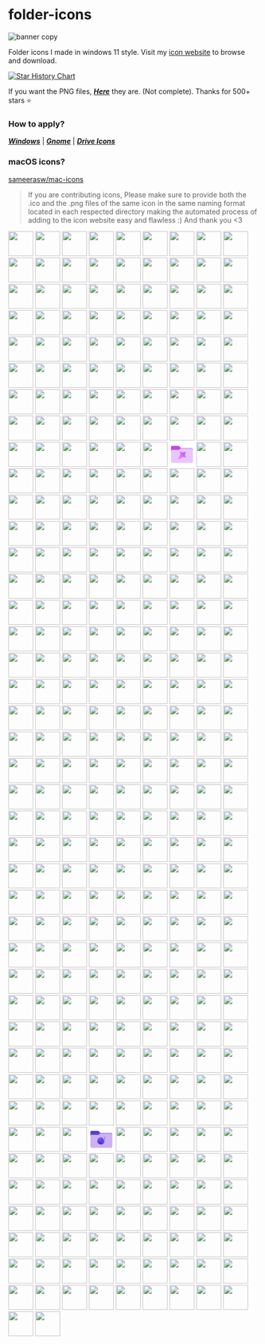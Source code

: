# folder-icons
![banner copy](https://github.com/sameerasw/folder-icons/assets/68902530/9b18a31b-c14f-4d68-8bc4-dbe9f70f7a4d)

Folder icons I made in windows 11 style. Visit my [icon website](https://www.sameerasw.com/icons/categories) to browse and download.

<a href="https://star-history.com/#sameerasw/folder-icons&Date">
 <picture>
   <source media="(prefers-color-scheme: dark)" srcset="https://api.star-history.com/svg?repos=sameerasw/folder-icons&type=Date&theme=dark" />
   <source media="(prefers-color-scheme: light)" srcset="https://api.star-history.com/svg?repos=sameerasw/folder-icons&type=Date" />
   <img alt="Star History Chart" src="https://api.star-history.com/svg?repos=sameerasw/folder-icons&type=Date" />
 </picture>
</a>

If you want the PNG files, [***Here***](https://github.com/sameerasw/folder-icons/tree/main/PNGs) they are. (Not complete). Thanks for 500+ stars ⭐

### How to apply?           
[***Windows***](https://t.me/tidwib/81) | 
[***Gnome***](https://t.me/tidwib/84) | 
[***Drive Icons***](https://t.me/tidwib/344)

### macOS icons?
[sameerasw/mac-icons](https://github.com/sameerasw/mac-icons)

> If you are contributing icons, Please make sure to provide both the .ico and the .png files of the same icon in the same naming format located in each respected directory making the automated process of adding to the icon website easy and flawless :)
And thank you <3

<!-- ICONS_GRID_START -->
<img src="/PNGs/garuda-linux.png" width="50" height="50"> <img src="/PNGs/google-pixel3a.png" width="50" height="50"> <img src="/PNGs/blockbench.png" width="50" height="50"> <img src="/PNGs/ryujinx-emu.png" width="50" height="50"> <img src="/PNGs/earthbound.png" width="50" height="50"> <img src="/PNGs/google-2025.png" width="50" height="50"> <img src="/PNGs/ryzen.png" width="50" height="50"> <img src="/PNGs/surface.png" width="50" height="50"> <img src="/PNGs/youtube.png" width="50" height="50"> <img src="/PNGs/ps3.png" width="50" height="50">
<img src="/PNGs/google-pixel8pro.png" width="50" height="50"> <img src="/PNGs/logitech.png" width="50" height="50"> <img src="/PNGs/nintendo.png" width="50" height="50"> <img src="/PNGs/android-12.png" width="50" height="50"> <img src="/PNGs/ea.png" width="50" height="50"> <img src="/PNGs/ps2.png" width="50" height="50"> <img src="/PNGs/code.png" width="50" height="50"> <img src="/PNGs/html.png" width="50" height="50"> <img src="/PNGs/windows-alt02.png" width="50" height="50"> <img src="/PNGs/json.png" width="50" height="50">
<img src="/PNGs/samsung-galaxy-m02.png" width="50" height="50"> <img src="/PNGs/rainbow-six.png" width="50" height="50"> <img src="/PNGs/retroarch.png" width="50" height="50"> <img src="/PNGs/open-suse.png" width="50" height="50"> <img src="/PNGs/gopher.png" width="50" height="50"> <img src="/PNGs/smite.png" width="50" height="50"> <img src="/PNGs/forza-horizon.png" width="50" height="50"> <img src="/PNGs/wallpapers.png" width="50" height="50"> <img src="/PNGs/infinix-gt20-pro.png" width="50" height="50"> <img src="/PNGs/mi.png" width="50" height="50">
<img src="/PNGs/safari.png" width="50" height="50"> <img src="/PNGs/Kaspersky.png" width="50" height="50"> <img src="/PNGs/playstation.png" width="50" height="50"> <img src="/PNGs/dolphin-emu.png" width="50" height="50"> <img src="/PNGs/adobe-express.png" width="50" height="50"> <img src="/PNGs/folder-icons.png" width="50" height="50"> <img src="/PNGs/android-11.png" width="50" height="50"> <img src="/PNGs/civitai.png" width="50" height="50"> <img src="/PNGs/viz.png" width="50" height="50"> <img src="/PNGs/google-pixel4a5g.png" width="50" height="50">
<img src="/PNGs/tv-shows.png" width="50" height="50"> <img src="/PNGs/sony.png" width="50" height="50"> <img src="/PNGs/opera.png" width="50" height="50"> <img src="/PNGs/mGBA-emu.png" width="50" height="50"> <img src="/PNGs/s23u.png" width="50" height="50"> <img src="/PNGs/fedora.png" width="50" height="50"> <img src="/PNGs/halo.png" width="50" height="50"> <img src="/PNGs/graphics.png" width="50" height="50"> <img src="/PNGs/adobe-animate.png" width="50" height="50"> <img src="/PNGs/brave.png" width="50" height="50">
<img src="/PNGs/copyq.png" width="50" height="50"> <img src="/PNGs/personal.png" width="50" height="50"> <img src="/PNGs/epic-games.png" width="50" height="50"> <img src="/PNGs/razer.png" width="50" height="50"> <img src="/PNGs/MelonDS-emu.png" width="50" height="50"> <img src="/PNGs/adobe-creative-cloud.png" width="50" height="50"> <img src="/PNGs/PLM.png" width="50" height="50"> <img src="/PNGs/root.png" width="50" height="50"> <img src="/PNGs/font.png" width="50" height="50"> <img src="/PNGs/heart-pulse.png" width="50" height="50">
<img src="/PNGs/Readyfor-Motorola.png" width="50" height="50"> <img src="/PNGs/gitlab.png" width="50" height="50"> <img src="/PNGs/google-pixel2xl.png" width="50" height="50"> <img src="/PNGs/disabled.png" width="50" height="50"> <img src="/PNGs/flamegapps.png" width="50" height="50"> <img src="/PNGs/clone-hero-emu.png" width="50" height="50"> <img src="/PNGs/windows-11.png" width="50" height="50"> <img src="/PNGs/telegram.png" width="50" height="50"> <img src="/PNGs/bit.png" width="50" height="50"> <img src="/PNGs/google-b.png" width="50" height="50">
<img src="/PNGs/pixel-experience.png" width="50" height="50"> <img src="/PNGs/drepfest.png" width="50" height="50"> <img src="/PNGs/gnome-web.png" width="50" height="50"> <img src="/PNGs/warzone.png" width="50" height="50"> <img src="/PNGs/google-pixel7.png" width="50" height="50"> <img src="/PNGs/web.png" width="50" height="50"> <img src="/PNGs/poco-f1.png" width="50" height="50"> <img src="/PNGs/steam.png" width="50" height="50"> <img src="/PNGs/moonrepo-proto.png" width="50" height="50"> <img src="/PNGs/gtav.png" width="50" height="50">
<img src="/PNGs/documents.png" width="50" height="50"> <img src="/PNGs/popmods.png" width="50" height="50"> <img src="/PNGs/asus.png" width="50" height="50"> <img src="/PNGs/sega-genesis.png" width="50" height="50"> <img src="/PNGs/linux-mint.png" width="50" height="50"> <img src="/PNGs/downloads.png" width="50" height="50"> <img src="/PNGs/csgo.png" width="50" height="50"> <img src="/PNGs/google-pixel6a.png" width="50" height="50"> <img src="/PNGs/legion.png" width="50" height="50"> <img src="/PNGs/gentoo.png" width="50" height="50">
<img src="/PNGs/cities-skylines.png" width="50" height="50"> <img src="/PNGs/lenovo.png" width="50" height="50"> <img src="/PNGs/ahk.png" width="50" height="50"> <img src="/PNGs/vscode.png" width="50" height="50"> <img src="/PNGs/corsair.png" width="50" height="50"> <img src="/PNGs/user.png" width="50" height="50"> <img src="/PNGs/Europa-Universalis-4.png" width="50" height="50"> <img src="/PNGs/arch.png" width="50" height="50"> <img src="/PNGs/ropbox.png" width="50" height="50"> <img src="/PNGs/nzxt.png" width="50" height="50">
<img src="/PNGs/google-pixel1.png" width="50" height="50"> <img src="/PNGs/cobalt.tools.png" width="50" height="50"> <img src="/PNGs/google-drive.png" width="50" height="50"> <img src="/PNGs/rocket-league.png" width="50" height="50"> <img src="/PNGs/zelda.png" width="50" height="50"> <img src="/PNGs/aorus.png" width="50" height="50"> <img src="/PNGs/Qbittorent.png" width="50" height="50"> <img src="/PNGs/Revo-uninstaller.png" width="50" height="50"> <img src="/PNGs/8).png" width="50" height="50"> <img src="/PNGs/hearts-of-iron-4.png" width="50" height="50">
<img src="/PNGs/naruto-japanese-cuisine.png" width="50" height="50"> <img src="/PNGs/dragon-ball.png" width="50" height="50"> <img src="/PNGs/oneplus-6.png" width="50" height="50"> <img src="/PNGs/bluetooth.png" width="50" height="50"> <img src="/PNGs/crdroid.png" width="50" height="50"> <img src="/PNGs/voltageos.png" width="50" height="50"> <img src="/PNGs/windows-8.1.png" width="50" height="50"> <img src="/PNGs/davinci.png" width="50" height="50"> <img src="/PNGs/windows-alt01.png" width="50" height="50"> <img src="/PNGs/kirby.png" width="50" height="50">
<img src="/PNGs/powerpoint.png" width="50" height="50"> <img src="/PNGs/ubuntu-studio.png" width="50" height="50"> <img src="/PNGs/numpad-macros.png" width="50" height="50"> <img src="/PNGs/crunchyroll.png" width="50" height="50"> <img src="/PNGs/movies.png" width="50" height="50"> <img src="/PNGs/reddit.png" width="50" height="50"> <img src="/PNGs/vue.png" width="50" height="50"> <img src="/PNGs/word.png" width="50" height="50"> <img src="/PNGs/PPSSPP-gold-emu.png" width="50" height="50"> <img src="/PNGs/css.png" width="50" height="50">
<img src="/PNGs/rhel.png" width="50" height="50"> <img src="/PNGs/nameless.png" width="50" height="50"> <img src="/PNGs/dota-2.png" width="50" height="50"> <img src="/PNGs/gimp.png" width="50" height="50"> <img src="/PNGs/dell.png" width="50" height="50"> <img src="/PNGs/intel.png" width="50" height="50"> <img src="/PNGs/google-pixel8.png" width="50" height="50"> <img src="/PNGs/vhd.png" width="50" height="50"> <img src="/PNGs/statix.png" width="50" height="50"> <img src="/PNGs/wii.png" width="50" height="50">
<img src="/PNGs/music.png" width="50" height="50"> <img src="/PNGs/windows-1.png" width="50" height="50"> <img src="/PNGs/android-text.png" width="50" height="50"> <img src="/PNGs/spirited-away.png" width="50" height="50"> <img src="/PNGs/settings.png" width="50" height="50"> <img src="/PNGs/android-one.png" width="50" height="50"> <img src="/PNGs/user2.png" width="50" height="50"> <img src="/PNGs/sound.png" width="50" height="50"> <img src="/PNGs/fitgirl-repacks.png" width="50" height="50"> <img src="/PNGs/supirioros.png" width="50" height="50">
<img src="/PNGs/android-13.png" width="50" height="50"> <img src="/PNGs/adobe-acrobat.png" width="50" height="50"> <img src="/PNGs/mi-note-7.png" width="50" height="50"> <img src="/PNGs/samsung.png" width="50" height="50"> <img src="/PNGs/garuda-linux-dragonized.png" width="50" height="50"> <img src="/PNGs/tidwib.png" width="50" height="50"> <img src="/PNGs/RPCS3-emu.png" width="50" height="50"> <img src="/PNGs/Rosalies-Mupen-GUI-emu.png" width="50" height="50"> <img src="/PNGs/adobe-lightroom-classic.png" width="50" height="50"> <img src="/PNGs/lineageos.png" width="50" height="50">
<img src="/PNGs/infinix.png" width="50" height="50"> <img src="/PNGs/stex.png" width="50" height="50"> <img src="/PNGs/java.png" width="50" height="50"> <img src="/PNGs/gigabyte.png" width="50" height="50"> <img src="/PNGs/myanimelist.png" width="50" height="50"> <img src="/PNGs/windows-xp.png" width="50" height="50"> <img src="/PNGs/mi-note-10-pro.png" width="50" height="50"> <img src="/PNGs/audacity.png" width="50" height="50"> <img src="/PNGs/fiveM.png" width="50" height="50"> <img src="/PNGs/obs-studio.png" width="50" height="50">
<img src="/PNGs/x.png" width="50" height="50"> <img src="/PNGs/figma.png" width="50" height="50"> <img src="/PNGs/amd.png" width="50" height="50"> <img src="/PNGs/pictures.png" width="50" height="50"> <img src="/PNGs/heart.png" width="50" height="50"> <img src="/PNGs/awakenos.png" width="50" height="50"> <img src="/PNGs/canon.png" width="50" height="50"> <img src="/PNGs/deepin.png" width="50" height="50"> <img src="/PNGs/mi-note-9.png" width="50" height="50"> <img src="/PNGs/grounded.png" width="50" height="50">
<img src="/PNGs/adb.png" width="50" height="50"> <img src="/PNGs/adobe-substance3d.png" width="50" height="50"> <img src="/PNGs/PPSSPP-standard-emu.png" width="50" height="50"> <img src="/PNGs/acer.png" width="50" height="50"> <img src="/PNGs/google-pixel2.png" width="50" height="50"> <img src="/PNGs/diablo-4.png" width="50" height="50"> <img src="/PNGs/google-pixel7pro.png" width="50" height="50"> <img src="/PNGs/ms-edge.png" width="50" height="50"> <img src="/PNGs/hirez.png" width="50" height="50"> <img src="/PNGs/gopro.png" width="50" height="50">
<img src="/PNGs/zorin.png" width="50" height="50"> <img src="/PNGs/flight-simulator.png" width="50" height="50"> <img src="/PNGs/oneui.png" width="50" height="50"> <img src="/PNGs/predator.png" width="50" height="50"> <img src="/PNGs/nintendo-3ds.png" width="50" height="50"> <img src="/PNGs/paladins.png" width="50" height="50"> <img src="/PNGs/php.png" width="50" height="50"> <img src="/PNGs/dotos.png" width="50" height="50"> <img src="/PNGs/lg.png" width="50" height="50"> <img src="/PNGs/Virtualbox.png" width="50" height="50">
<img src="/PNGs/windows-95.png" width="50" height="50"> <img src="/PNGs/oxygenos.png" width="50" height="50"> <img src="/PNGs/evga.png" width="50" height="50"> <img src="/PNGs/fiverr.png" width="50" height="50"> <img src="/PNGs/stardew-valley.png" width="50" height="50"> <img src="/PNGs/modern-warfare-2.png" width="50" height="50"> <img src="/PNGs/sketchup.png" width="50" height="50"> <img src="/PNGs/work.png" width="50" height="50"> <img src="/PNGs/pokemon.png" width="50" height="50"> <img src="/PNGs/minecraft.png" width="50" height="50">
<img src="/PNGs/study.png" width="50" height="50"> <img src="/PNGs/google-pixel7a.png" width="50" height="50"> <img src="/PNGs/excel.png" width="50" height="50"> <img src="/PNGs/gog.png" width="50" height="50"> <img src="/PNGs/wii-u.png" width="50" height="50"> <img src="/PNGs/overwatch.png" width="50" height="50"> <img src="/PNGs/adobe-dreamweaver.png" width="50" height="50"> <img src="/PNGs/chromium.png" width="50" height="50"> <img src="/PNGs/manjaro.png" width="50" height="50"> <img src="/PNGs/popchat.png" width="50" height="50">
<img src="/PNGs/Redbubble.png" width="50" height="50"> <img src="/PNGs/package.png" width="50" height="50"> <img src="/PNGs/citra-emu.png" width="50" height="50"> <img src="/PNGs/sql.png" width="50" height="50"> <img src="/PNGs/backup.png" width="50" height="50"> <img src="/PNGs/dreamcast.png" width="50" height="50"> <img src="/PNGs/github-alt.png" width="50" height="50"> <img src="/PNGs/windows-vista.png" width="50" height="50"> <img src="/PNGs/microsoft-365-new.png" width="50" height="50"> <img src="/PNGs/onedrive.png" width="50" height="50">
<img src="/PNGs/Vita3K-emu.png" width="50" height="50"> <img src="/PNGs/javascript-js.png" width="50" height="50"> <img src="/PNGs/vim.png" width="50" height="50"> <img src="/PNGs/snes.png" width="50" height="50"> <img src="/PNGs/microg.png" width="50" height="50"> <img src="/PNGs/linux.png" width="50" height="50"> <img src="/PNGs/cyberpunk.png" width="50" height="50"> <img src="/PNGs/chrome.png" width="50" height="50"> <img src="/PNGs/shonen-jump.png" width="50" height="50"> <img src="/PNGs/ps1.png" width="50" height="50">
<img src="/PNGs/cherishos.png" width="50" height="50"> <img src="/PNGs/google-w.png" width="50" height="50"> <img src="/PNGs/google-pixel6pro.png" width="50" height="50"> <img src="/PNGs/firefox.png" width="50" height="50"> <img src="/PNGs/fortnite.png" width="50" height="50"> <img src="/PNGs/omen.png" width="50" height="50"> <img src="/PNGs/sparkos.png" width="50" height="50"> <img src="/PNGs/auto-cad.png" width="50" height="50"> <img src="/PNGs/gapps.png" width="50" height="50"> <img src="/PNGs/discord.png" width="50" height="50">
<img src="/PNGs/Xbox-one.png" width="50" height="50"> <img src="/PNGs/f1.png" width="50" height="50"> <img src="/PNGs/Windows-updated-blocker.png" width="50" height="50"> <img src="/PNGs/ps5.png" width="50" height="50"> <img src="/PNGs/adobe.png" width="50" height="50"> <img src="/PNGs/more.png" width="50" height="50"> <img src="/PNGs/terminal.png" width="50" height="50"> <img src="/PNGs/pubg.png" width="50" height="50"> <img src="/PNGs/rog.png" width="50" height="50"> <img src="/PNGs/rdr-2.png" width="50" height="50">
<img src="/PNGs/yuzu-emu.png" width="50" height="50"> <img src="/PNGs/kde-connect.png" width="50" height="50"> <img src="/PNGs/adobe-after-effects.png" width="50" height="50"> <img src="/PNGs/hp.png" width="50" height="50"> <img src="/PNGs/opera-gx.png" width="50" height="50"> <img src="/PNGs/android-14.png" width="50" height="50"> <img src="/PNGs/google-photos.png" width="50" height="50"> <img src="/PNGs/windows-3.1.png" width="50" height="50"> <img src="/PNGs/markdown.png" width="50" height="50"> <img src="/PNGs/desktop-computer.png" width="50" height="50">
<img src="/PNGs/Dism++.png" width="50" height="50"> <img src="/PNGs/opengapps.png" width="50" height="50"> <img src="/PNGs/audio.png" width="50" height="50"> <img src="/PNGs/centos.png" width="50" height="50"> <img src="/PNGs/evolutionx.png" width="50" height="50"> <img src="/PNGs/android.png" width="50" height="50"> <img src="/PNGs/os.png" width="50" height="50"> <img src="/PNGs/adobe-lightroom.png" width="50" height="50"> <img src="/PNGs/apple.png" width="50" height="50"> <img src="/PNGs/risingos.png" width="50" height="50">
<img src="/PNGs/lawnchair-alt.png" width="50" height="50"> <img src="/PNGs/havoc.png" width="50" height="50"> <img src="/PNGs/tools.png" width="50" height="50"> <img src="/PNGs/autorun.png" width="50" height="50"> <img src="/PNGs/escapist-2.png" width="50" height="50"> <img src="/PNGs/videos.png" width="50" height="50"> <img src="/PNGs/syberiaos.png" width="50" height="50"> <img src="/PNGs/ubuntu.png" width="50" height="50"> <img src="/PNGs/games-alt.png" width="50" height="50"> <img src="/PNGs/Hwinfo.png" width="50" height="50">
<img src="/PNGs/valorant.png" width="50" height="50"> <img src="/PNGs/league-of-legends.png" width="50" height="50"> <img src="/PNGs/roblox.png" width="50" height="50"> <img src="/PNGs/lumion.png" width="50" height="50"> <img src="/PNGs/smite2.png" width="50" height="50"> <img src="/PNGs/smite2-alt.png" width="50" height="50"> <img src="/PNGs/nvidia.png" width="50" height="50"> <img src="/PNGs/alienware.png" width="50" height="50"> <img src="/PNGs/sony-alpha.png" width="50" height="50"> <img src="/PNGs/poco-x3.png" width="50" height="50">
<img src="/PNGs/popwalls.png" width="50" height="50"> <img src="/PNGs/thinkpad.png" width="50" height="50"> <img src="/PNGs/spotify.png" width="50" height="50"> <img src="/PNGs/ancientos.png" width="50" height="50"> <img src="/PNGs/nikgapps.png" width="50" height="50"> <img src="/PNGs/adobe-premiere-pro.png" width="50" height="50"> <img src="/PNGs/twitter.png" width="50" height="50"> <img src="/PNGs/apex-legends.png" width="50" height="50"> <img src="/PNGs/twrp.png" width="50" height="50"> <img src="/PNGs/moonrepo-moon.png" width="50" height="50">
<img src="/PNGs/mi-a2-lite.png" width="50" height="50"> <img src="/PNGs/radeon.png" width="50" height="50"> <img src="/PNGs/courseforge.png" width="50" height="50"> <img src="/PNGs/destiny-2.png" width="50" height="50"> <img src="/PNGs/google-pixel-fold.png" width="50" height="50"> <img src="/PNGs/mario.png" width="50" height="50"> <img src="/PNGs/ps4.png" width="50" height="50"> <img src="/PNGs/adobe-illustrator.png" width="50" height="50"> <img src="/PNGs/google-pixel5.png" width="50" height="50"> <img src="/PNGs/kubuntu.png" width="50" height="50">
<img src="/PNGs/Vagrant.png" width="50" height="50"> <img src="/PNGs/nikon.png" width="50" height="50"> <img src="/PNGs/python.png" width="50" height="50"> <img src="/PNGs/nintendo-switch.png" width="50" height="50"> <img src="/PNGs/pixelbuilds.png" width="50" height="50"> <img src="/PNGs/resident-evil.png" width="50" height="50"> <img src="/PNGs/windows-10.png" width="50" height="50"> <img src="/PNGs/google.png" width="50" height="50"> <img src="/PNGs/rainmeter.png" width="50" height="50"> <img src="/PNGs/poco-m2-pro.png" width="50" height="50">
<img src="/PNGs/apple-alt.png" width="50" height="50"> <img src="/PNGs/design.png" width="50" height="50"> <img src="/PNGs/golang.png" width="50" height="50"> <img src="/PNGs/adobe-indesign.png" width="50" height="50"> <img src="/PNGs/adobe-photoshop.png" width="50" height="50"> <img src="/PNGs/bitbucket.png" width="50" height="50"> <img src="/PNGs/Cemu-emu.png" width="50" height="50"> <img src="/PNGs/sega-saturn.png" width="50" height="50"> <img src="/PNGs/GSI.png" width="50" height="50"> <img src="/PNGs/elden-ring.png" width="50" height="50">
<img src="/PNGs/msi.png" width="50" height="50"> <img src="/PNGs/google-pixel4.png" width="50" height="50"> <img src="/PNGs/degree.png" width="50" height="50"> <img src="/PNGs/sass.png" width="50" height="50"> <img src="/PNGs/yaap.png" width="50" height="50"> <img src="/PNGs/wii-u-alt01.png" width="50" height="50"> <img src="/PNGs/sims.png" width="50" height="50"> <img src="/PNGs/google-pixel3.png" width="50" height="50"> <img src="/PNGs/adobe-audition.png" width="50" height="50"> <img src="/PNGs/pixel-camera.png" width="50" height="50">
<img src="/PNGs/drive_icons/drive-zorin.png" width="50" height="50"> <img src="/PNGs/drive_icons/drive-linux-mint.png" width="50" height="50"> <img src="/PNGs/drive_icons/drive-music.png" width="50" height="50"> <img src="/PNGs/drive_icons/drive-kde-connect.png" width="50" height="50"> <img src="/PNGs/drive_icons/drive-manjaro.png" width="50" height="50"> <img src="/PNGs/drive_icons/drive-kubuntu.png" width="50" height="50"> <img src="/PNGs/drive_icons/drive-ubuntu-studio.png" width="50" height="50"> <img src="/PNGs/drive_icons/drive-centos.png" width="50" height="50"> <img src="/PNGs/drive_icons/drive-open-suse.png" width="50" height="50"> <img src="/PNGs/drive_icons/drive-fedora.png" width="50" height="50">
<img src="/PNGs/drive_icons/drive-videos.png" width="50" height="50"> <img src="/PNGs/drive_icons/drive-minecraft.png" width="50" height="50"> <img src="/PNGs/drive_icons/drive-deepin.png" width="50" height="50"> <img src="/PNGs/drive_icons/drive-garuda-linux-dragonized.png" width="50" height="50"> <img src="/PNGs/drive_icons/drive-retroarch.png" width="50" height="50"> <img src="/PNGs/drive_icons/drive-backups.png" width="50" height="50"> <img src="/PNGs/drive_icons/drive-arch.png" width="50" height="50"> <img src="/PNGs/drive_icons/drive-garuda-linux.png" width="50" height="50"> <img src="/PNGs/drive_icons/drive-coding.png" width="50" height="50"> <img src="/PNGs/drive_icons/drive-gentoo.png" width="50" height="50">
<img src="/PNGs/drive_icons/drive-pictures.png" width="50" height="50">
<!-- ICONS_GRID_END -->